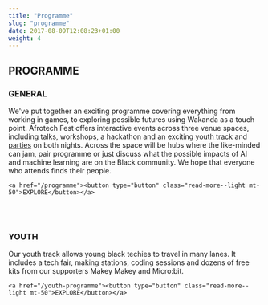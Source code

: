 ```yaml
---
title: "Programme"
slug: "programme"
date: 2017-08-09T12:08:23+01:00
weight: 4
---
```


<div class="row">
<div class="col-xs-12 col-md-9 mt-10">

<h2>PROGRAMME</h2>

<h3>GENERAL</h3>


<p>We've put together an exciting programme covering everything from working in games, to exploring possible futures using Wakanda as a touch point. Afrotech Fest offers interactive events across three venue spaces, including talks, workshops, a hackathon and an exciting <a href="/youth-programme">youth track</a> and <a href="/programme/#parties">parties</a> on both nights. Across the space will be hubs where the like-minded can jam, pair programme or just discuss what the possible impacts of AI and machine learning are on the Black community. We hope that everyone who attends finds their people.</p>

    <a href="/programme"><button type="button" class="read-more--light mt-50">EXPLORE</button></a>
<br>
<br>

<h3>YOUTH</h3>
<p>Our youth track allows young black techies to travel in many lanes. It includes a tech fair, making stations, coding sessions and dozens of free kits from our supporters Makey Makey and Micro:bit.</p>


    <a href="/youth-programme"><button type="button" class="read-more--light mt-50">EXPLORE</button></a>

</div>
</div>